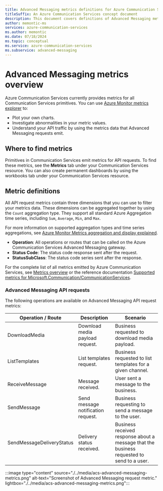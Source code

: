 ```yaml
---
title: Advanced Messaging metrics definitions for Azure Communication Service
titleSuffix: An Azure Communication Services concept document
description: This document covers definitions of Advanced Messaging metrics available in the Azure portal.
author: memontic-ms
services: azure-communication-services
ms.author: memontic
ms.date: 07/18/2024
ms.topic: conceptual
ms.service: azure-communication-services
ms.subservice: advanced-messaging
---
```


# Advanced Messaging metrics overview

Azure Communication Services currently provides metrics for all Communication Services primitives. You can use [Azure Monitor metrics explorer](/azure/azure-monitor/essentials/analyze-metrics) to:

- Plot your own charts.
- Investigate abnormalities in your metric values.
- Understand your API traffic by using the metrics data that Advanced Messaging requests emit.

## Where to find metrics

Primitives in Communication Services emit metrics for API requests. To find these metrics, see the **Metrics** tab under your Communication Services resource. You can also create permanent dashboards by using the workbooks tab under your Communication Services resource.

## Metric definitions

All API request metrics contain three dimensions that you can use to filter your metrics data. These dimensions can be aggregated together by using the `Count` aggregation type. They support all standard Azure Aggregation time series, including `Sum`, `Average`, `Min`, and `Max`.

For more information on supported aggregation types and time series aggregations, see [Azure Monitor Metrics aggregation and display explained](/azure/azure-monitor/essentials/metrics-aggregation-explained).

- **Operation**: All operations or routes that can be called on the Azure Communication Services Advanced Messaging gateway.
- **Status Code**: The status code response sent after the request.
- **StatusSubClass**: The status code series sent after the response.

For the complete list of all metrics emitted by Azure Communication Services, see [Metrics overview](./../metrics.md) or the reference documentation [Supported metrics for Microsoft.Communication/CommunicationServices](/azure/azure-monitor/reference/supported-metrics/microsoft-communication-communicationservices-metrics).

### Advanced Messaging API requests

The following operations are available on Advanced Messaging API request metrics:

| Operation / Route         | Description                        | Scenario                                                                                  |
|---------------------------|------------------------------------|-------------------------------------------------------------------------------------------|
| DownloadMedia             | Download media payload request.    | Business requested to download media payload.                                             |
| ListTemplates             | List templates request.            | Business requested to list templates for a given channel.                                 |
| ReceiveMessage            | Message received.                  | User sent a message to the business.                                                      |
| SendMessage               | Send message notification request. | Business requesting to send a message to the user.                                        |
| SendMessageDeliveryStatus | Delivery status received.          | Business received response about a message that the business requested to send to a user. |

:::image type="content" source="./../media/acs-advanced-messaging-metrics.png" alt-text="Screenshot of Advanced Messaging request metric."  lightbox="./../media/acs-advanced-messaging-metrics.png":::
